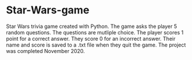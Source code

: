 # Star-Wars-game
Star Wars trivia game created with Python. 
The game asks the player 5 random questions.
The questions are mutliple choice.
The player scores 1 point for a correct answer.
They score 0 for an incorrect answer.
Their name and score is saved to a .txt file when they quit the game.
The project was completed November 2020.
